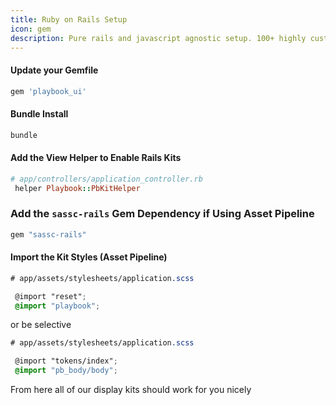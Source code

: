 ```yaml
---
title: Ruby on Rails Setup
icon: gem
description: Pure rails and javascript agnostic setup. 100+ highly customizable ViewComponents. Build design driven UI in Rails with ViewComponents.
---
```


#### Update your Gemfile
```sh
gem 'playbook_ui'
```

#### Bundle Install
```sh
bundle
```

#### Add the View Helper to Enable Rails Kits
```rb
# app/controllers/application_controller.rb
 helper Playbook::PbKitHelper
```

### Add the `sassc-rails` Gem Dependency if Using Asset Pipeline
```rb
gem "sassc-rails"
```

#### Import the Kit Styles (Asset Pipeline)
```scss
# app/assets/stylesheets/application.scss

 @import "reset";
 @import "playbook";
```

or be selective

```scss
# app/assets/stylesheets/application.scss

 @import "tokens/index";
 @import "pb_body/body";
```

From here all of our display kits should work for you nicely
